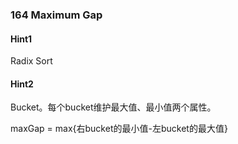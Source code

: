 ### 164 Maximum Gap

#### Hint1

Radix Sort

#### Hint2

Bucket。每个bucket维护最大值、最小值两个属性。

maxGap = max{右bucket的最小值-左bucket的最大值}

